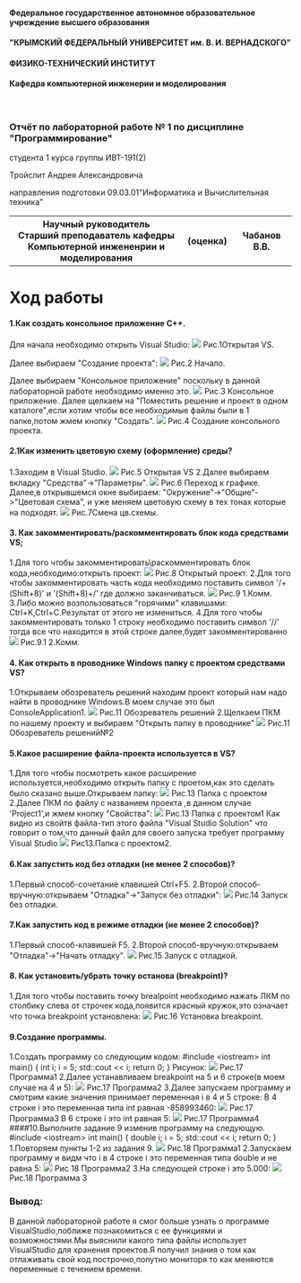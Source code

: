 
#### Федеральное государственное автономное образовательное учреждение высшего образования  
#### "КРЫМСКИЙ ФЕДЕРАЛЬНЫЙ УНИВЕРСИТЕТ им. В. И. ВЕРНАДСКОГО"  
#### ФИЗИКО-ТЕХНИЧЕСКИЙ ИНСТИТУТ  
#### Кафедра компьютерной инженерии и моделирования
​
### Отчёт по лабораторной работе № 1 по дисциплине "Программирование"​
студента 1 курса группы ИВТ-191(2)

Тройслит Андрея Александровича

направления подготовки 09.03.01"Информатика и Вычислительная техника"  

<table>
<tr><th>Научный руководитель
<br>Старший преподаватель кафедры<br>Компьютерной инжененрии и моделирования<th>(оценка)<th>Чабанов В.В.
</table>

# Ход работы
#### 1.Как создать консольное приложение C++.
Для начала необходимо открыть Visual Studio:
![](https://github.com/Troislit/Laboratornye/blob/master/%D0%A4%D0%BE%D1%82%D0%BE%20%D0%B4%D0%BB%D1%8F%20%D0%BB%D0%B0%D0%B1/%D0%A0%D0%B8%D1%81.1%20%D0%9E%D1%82%D0%BA%D1%80%D1%8B%D1%82%D0%B0%D1%8F%20VS.png?raw=true)
Рис.1Открытая VS.

Далее выбираем "Создание проекта":
![](https://github.com/Troislit/Laboratornye/blob/master/%D0%A4%D0%BE%D1%82%D0%BE%20%D0%B4%D0%BB%D1%8F%20%D0%BB%D0%B0%D0%B1/%D0%A0%D0%B8%D1%81.2%20%D0%9D%D0%B0%D1%87%D0%B0%D0%BB%D0%BE.png?raw=true)
Рис.2 Начало.

Далее выбираем "Консольное приложение" поскольку в данной лабораторной работе необходимо именно это.
![](https://github.com/Troislit/Laboratornye/blob/master/%D0%A4%D0%BE%D1%82%D0%BE%20%D0%B4%D0%BB%D1%8F%20%D0%BB%D0%B0%D0%B1/%D0%A0%D0%B8%D1%81.3%20%D0%9A%D0%BE%D0%BD%D1%81%D0%BE%D0%BB%D1%8C%D0%BD%D0%BE%D0%B5%20%D0%BF%D1%80%D0%B8%D0%BB%D0%BE%D0%B6%D0%B5%D0%BD%D0%B8%D0%B5.png?raw=true)
Рис.3 Консольное приложение.
Далее щелкаем на "Поместить решение и проект в одном каталоге",если хотим чтобы все необходимые файлы были в 1 папке,потом жмем кнопку "Создать".
![](https://github.com/Troislit/Laboratornye/blob/master/%D0%A4%D0%BE%D1%82%D0%BE%20%D0%B4%D0%BB%D1%8F%20%D0%BB%D0%B0%D0%B1/%D0%A0%D0%B8%D1%81.4%20%D0%A1%D0%BE%D0%B7%D0%B4%D0%B0%D0%BD%D0%B8%D0%B5%20%D0%BA%D0%BE%D0%BD%D1%81%D0%BE%D0%BB%D1%8C%D0%BD%D0%BE%D0%B3%D0%BE%20%D0%BF%D1%80%D0%BE%D0%B5%D0%BA%D1%82%D0%B0..png?raw=true)
Рис.4 Создание консольного проекта.
#### 2.1Как изменить цветовую схему (оформление) среды?
1.Заходим в Visual Studio.
![](https://github.com/Troislit/Laboratornye/blob/master/%D0%A4%D0%BE%D1%82%D0%BE%20%D0%B4%D0%BB%D1%8F%20%D0%BB%D0%B0%D0%B1/%D0%A0%D0%B8%D1%81.5%20%D0%9F%D1%83%D1%81%D1%82%D0%B0%D1%8F%20VS.png?raw=true)
Рис.5 Открытая VS
2.Далее выбираем вкладку "Средства"-&gt;"Параметры".
![](https://github.com/Troislit/Laboratornye/blob/master/%D0%A4%D0%BE%D1%82%D0%BE%20%D0%B4%D0%BB%D1%8F%20%D0%BB%D0%B0%D0%B1/%D0%A0%D0%B8%D1%81.6%20%D0%9F%D0%B5%D1%80%D0%B5%D1%85%D0%BE%D0%B4%20%D0%BA%20%D0%B3%D1%80%D0%B0%D1%84%D0%B8%D0%BA%D0%B5.png?raw=true)
Рис.6 Переход к графике.
Далее,в открывшемся окне выбираем: "Окружение"-&gt;"Общие"-&gt;"Цветовая схема", и уже меняем цветовую схему в тех тонах которые на подходят.
![](https://github.com/Troislit/Laboratornye/blob/master/%D0%A4%D0%BE%D1%82%D0%BE%20%D0%B4%D0%BB%D1%8F%20%D0%BB%D0%B0%D0%B1/%D0%A0%D0%B8%D1%81.7%20%D0%A1%D0%BC%D0%B5%D0%BD%D0%B0%20%D1%86%D0%B2.%D1%81%D1%85%D0%B5%D0%BC%D1%8B.png?raw=true)
Рис.7Смена цв.схемы.
#### 3. Как закомментировать/раскомментировать блок кода средствами VS;
1.Для того чтобы закомментировать\раскомментировать блок кода,необходимо:открыть проект:
![](https://github.com/Troislit/Laboratornye/blob/master/%D0%A4%D0%BE%D1%82%D0%BE%20%D0%B4%D0%BB%D1%8F%20%D0%BB%D0%B0%D0%B1/%D0%A0%D0%B8%D1%81.8%20%D0%9E%D1%82%D0%BA%D1%80%D1%8B%D1%82%D1%8B%D0%B9%20%D0%BF%D1%80%D0%BE%D0%B5%D0%BA%D1%82.png?raw=true)
Рис.8 Открытый проект.
2.Для того чтобы закомментировать часть кода необходимо поставить символ '/+(Shift+8)'  и '(Shift+8)+/' где должно заканчиваться.
![](https://github.com/Troislit/Laboratornye/blob/master/%D0%A4%D0%BE%D1%82%D0%BE%20%D0%B4%D0%BB%D1%8F%20%D0%BB%D0%B0%D0%B1/%D0%A0%D0%B8%D1%81.9%201.%D0%9A%D0%BE%D0%BC%D0%BC..png?raw=true)
Рис.9 1.Комм.
3.Либо можно возпользоваться "горячими" клавишами: Ctrl+K,Ctrl+C.Результат от этого не измениться.
4.Для того чтобы закомментировать только 1 строку необходимо поставить символ '//'  тогда все что находится в этой строке далее,будет закомментированно
![](https://github.com/Troislit/Laboratornye/blob/master/%D0%A4%D0%BE%D1%82%D0%BE%20%D0%B4%D0%BB%D1%8F%20%D0%BB%D0%B0%D0%B1/%D0%A0%D0%B8%D1%81.%209.1%202.%D0%9A%D0%BE%D0%BC%D0%BC..png?raw=true)
Рис.9.1 2.Комм.
#### 4. Как открыть в проводнике Windows папку с проектом средствами VS?
1.Открываем обозреватель решений  находим проект который нам надо найти в проводнике Windows.В моем случае это был ConsoleApplication1.
![](https://github.com/Troislit/Laboratornye/blob/master/%D0%A4%D0%BE%D1%82%D0%BE%20%D0%B4%D0%BB%D1%8F%20%D0%BB%D0%B0%D0%B1/%D0%A0%D0%B8%D1%81.11%20%D0%9E%D0%B1%D0%BE%D0%B7%D1%80%D0%B5%D0%B2%D0%B0%D1%82%D0%B5%D0%BB%D1%8C%20%D1%80%D0%B5%D1%88%D0%B5%D0%BD%D0%B8%D0%B9.png?raw=true)
Рис.11 Обозреватель решений
2.Щелкаем ПКМ по нашему проекту и выбираем "Открыть папку в проводнике"
![](https://github.com/Troislit/Laboratornye/blob/master/%D0%A4%D0%BE%D1%82%D0%BE%20%D0%B4%D0%BB%D1%8F%20%D0%BB%D0%B0%D0%B1/%D0%A0%D0%B8%D1%81.12%20%D0%9E%D0%B1%D0%BE%D0%B7%D1%80%D0%B5%D0%B2%D0%B0%D1%82%D0%B5%D0%BB%D1%8C%20%D1%80%D0%B5%D1%88%D0%B5%D0%BD%D0%B8%D0%B9%E2%84%962.png?raw=true)
Рис.11 Обозреватель решений№2
#### 5.Какое расширение файла-проекта используется в VS?
1.Для того чтобы посмотреть какое расширение используется,необходимо открыть папку с проетом,как это сделать было сказано выше.Открываем папку:
![](https://github.com/Troislit/Laboratornye/blob/master/%D0%A4%D0%BE%D1%82%D0%BE%20%D0%B4%D0%BB%D1%8F%20%D0%BB%D0%B0%D0%B1/%D0%A0%D0%B8%D1%81.13%20%D0%9F%D0%B0%D0%BF%D0%BA%D0%B0%20%D1%81%20%D0%BF%D1%80%D0%BE%D0%B5%D0%BA%D1%82%D0%BE%D0%BC.png?raw=true)
Рис.13 Папка с проектом
2.Далее ПКМ по файлу с названием проекта ,в данном случае 'Project1',и жмем кнопку "Свойства":
![](https://github.com/Troislit/Laboratornye/blob/master/%D0%A4%D0%BE%D1%82%D0%BE%20%D0%B4%D0%BB%D1%8F%20%D0%BB%D0%B0%D0%B1/%D0%A0%D0%B8%D1%81.13%20%D0%9F%D0%B0%D0%BF%D0%BA%D0%B0%20%D1%81%20%D0%BF%D1%80%D0%BE%D0%B5%D0%BA%D1%82%D0%BE%D0%BC1.png?raw=true)
Рис.13 Папка с проектом1
Как видно из свойтв файла-тип этого файла "Visual Studio Solution" что говорит о том,что данный файл для своего запуска требует программу Visual Studio
![](https://github.com/Troislit/Laboratornye/blob/master/%D0%A4%D0%BE%D1%82%D0%BE%20%D0%B4%D0%BB%D1%8F%20%D0%BB%D0%B0%D0%B1/%D0%A0%D0%B8%D1%81.13%20%D0%9F%D0%B0%D0%BF%D0%BA%D0%B0%20%D1%81%20%D0%BF%D1%80%D0%BE%D0%B5%D0%BA%D1%82%D0%BE%D0%BC2png.png?raw=true)
Рис13.Папка с проектом2.
#### 6.Как запустить код без отладки (не менее 2 способов)?
1.Первый способ-сочетание клавишей Ctrl+F5.
2.Второй способ-вручную:открываем "Отладка"-&gt;"Запуск без отладки":
![](https://github.com/Troislit/Laboratornye/blob/master/%D0%A4%D0%BE%D1%82%D0%BE%20%D0%B4%D0%BB%D1%8F%20%D0%BB%D0%B0%D0%B1/%D0%A0%D0%B8%D1%81.14%20%D0%97%D0%B0%D0%BF%D1%83%D1%81%D0%BA%20%D0%B1%D0%B5%D0%B7%20%D0%BE%D1%82%D0%BB%D0%B0%D0%B4%D0%BA%D0%B8..png?raw=true)
Рис.14 Запуск без отладки.
#### 7.Как запустить код в режиме отладки (не менее 2 способов)?
1.Первый способ-клавишей F5.
2.Второй способ-вручную:открываем "Отладка"-&gt;"Начать отладку".
![](https://github.com/Troislit/Laboratornye/blob/master/%D0%A4%D0%BE%D1%82%D0%BE%20%D0%B4%D0%BB%D1%8F%20%D0%BB%D0%B0%D0%B1/%D0%A0%D0%B8%D1%81.15%20%D0%97%D0%B0%D0%BF%D1%83%D1%81%D0%BA%20%D1%81%20%D0%BE%D1%82%D0%BB%D0%B0%D0%B4%D0%BA%D0%BE%D0%B9..png?raw=true)
Рис.15 Запуск с отладкой.
#### 8. Как установить/убрать точку останова (breakpoint)?
1.Для того чтобы поставить точку brealpoint необходимо нажать ЛКМ по столбику слева от строчек кода,появится красный кружок,это означает что точка breakpoint установлена:
![](https://github.com/Troislit/Laboratornye/blob/master/%D0%A4%D0%BE%D1%82%D0%BE%20%D0%B4%D0%BB%D1%8F%20%D0%BB%D0%B0%D0%B1/%D0%A0%D0%B8%D1%81.16.%D0%A3%D1%81%D1%82%D0%B0%D0%BD%D0%BE%D0%B2%D0%BA%D0%B0%20breakpoint.png?raw=true)
Рис.16 Установка breakpoint.
#### 9.Создание программы.
1.Создать программу со следующим кодом:
    #include &lt;iostream&gt;
    int main() {
        int i;
        i = 5;
        std::cout &lt;&lt; i;
        return 0;
    }
Рисунок:
![](https://github.com/Troislit/Laboratornye/blob/master/%D0%A4%D0%BE%D1%82%D0%BE%20%D0%B4%D0%BB%D1%8F%20%D0%BB%D0%B0%D0%B1/%D0%A0%D0%B8%D1%81%2017.%D0%9F%D1%80%D0%BE%D0%B3%D1%80%D0%B0%D0%BC%D0%BC%D0%B0.1.png?raw=true)
Рис.17 Программа1
2.Далее устанавливаем breakpoint на 5 и 6 строке(в моем случае на 4 и 5):
![](https://github.com/Troislit/Laboratornye/blob/master/%D0%A4%D0%BE%D1%82%D0%BE%20%D0%B4%D0%BB%D1%8F%20%D0%BB%D0%B0%D0%B1/%D0%A0%D0%B8%D1%81%2017.%D0%9F%D1%80%D0%BE%D0%B3%D1%80%D0%B0%D0%BC%D0%BC%D0%B02.png?raw=true)
Рис.17 Программа2
3.Далее запускаем программу и смотрим какие значения принимает переменная i в 4 и 5 строке:
В 4 строке i это переменная типа int равная -858993460:
![](https://github.com/Troislit/Laboratornye/blob/master/%D0%A4%D0%BE%D1%82%D0%BE%20%D0%B4%D0%BB%D1%8F%20%D0%BB%D0%B0%D0%B1/%D0%A0%D0%B8%D1%81%2017.%D0%9F%D1%80%D0%BE%D0%B3%D1%80%D0%B0%D0%BC%D0%BC%D0%B03.png?raw=true)
Рис.17 Программа3
В 6 строке i это int равная 5:
![](https://github.com/Troislit/Laboratornye/blob/master/%D0%A4%D0%BE%D1%82%D0%BE%20%D0%B4%D0%BB%D1%8F%20%D0%BB%D0%B0%D0%B1/%D0%A0%D0%B8%D1%81%2017.%D0%9F%D1%80%D0%BE%D0%B3%D1%80%D0%B0%D0%BC%D0%BC%D0%B04.png?raw=true)
Рис.17 Программа4
####10.Выполните задание 9 изменив программу на следующую.
    #include &lt;iostream&gt;
    int main() {
        double i;
        i = 5;
        std::cout &lt;&lt; i;
        return 0;
    }
1.Повторяем пункты 1-2 из задания 9.
![](https://github.com/Troislit/Laboratornye/blob/master/%D0%A4%D0%BE%D1%82%D0%BE%20%D0%B4%D0%BB%D1%8F%20%D0%BB%D0%B0%D0%B1/%D0%A0%D0%B8%D1%81%2018.%D0%9F%D1%80%D0%BE%D0%B3%D1%80%D0%B0%D0%BC%D0%BC%D0%B01.png?raw=true)
Рис.18 Программа1
2.Запускаем программу и видм что i в 4 строке i это переменная типа double и не равна 5:
![](https://github.com/Troislit/Laboratornye/blob/master/%D0%A4%D0%BE%D1%82%D0%BE%20%D0%B4%D0%BB%D1%8F%20%D0%BB%D0%B0%D0%B1/%D0%A0%D0%B8%D1%81%2018.%D0%9F%D1%80%D0%BE%D0%B3%D1%80%D0%B0%D0%BC%D0%BC%D0%B02.png?raw=true)
Рис 18 Программа2
3.На следующей строке i это 5.000:
![](https://github.com/Troislit/Laboratornye/blob/master/%D0%A4%D0%BE%D1%82%D0%BE%20%D0%B4%D0%BB%D1%8F%20%D0%BB%D0%B0%D0%B1/%D0%A0%D0%B8%D1%81%2018.%D0%9F%D1%80%D0%BE%D0%B3%D1%80%D0%B0%D0%BC%D0%BC%D0%B03.png?raw=true)
Рис.18 Программа 3
### Вывод:
В данной лабораторной работе я смог больше узнать о программе VisualStudio,поближе познакомиться с ее функциями и возможностями.Мы выяснили какого типа файлы использует VisualStudio для хранения проектов.Я получил знания о том как отлаживать свой код построчно,попутно мониторя то как меняются переменные с течением времени.